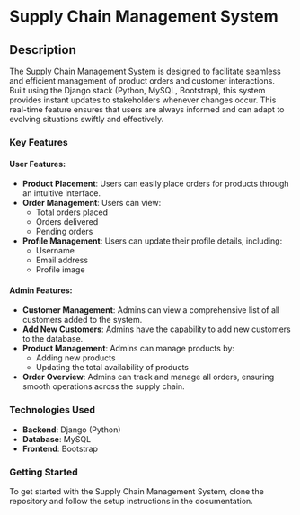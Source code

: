 # Supply Chain Management System

## Description

The Supply Chain Management System is designed to facilitate seamless and efficient management of product orders and customer interactions. Built using the Django stack (Python, MySQL, Bootstrap), this system provides instant updates to stakeholders whenever changes occur. This real-time feature ensures that users are always informed and can adapt to evolving situations swiftly and effectively.

### Key Features

#### User Features:
- **Product Placement**: Users can easily place orders for products through an intuitive interface.
- **Order Management**: Users can view:
  - Total orders placed
  - Orders delivered
  - Pending orders
- **Profile Management**: Users can update their profile details, including:
  - Username
  - Email address
  - Profile image

#### Admin Features:
- **Customer Management**: Admins can view a comprehensive list of all customers added to the system.
- **Add New Customers**: Admins have the capability to add new customers to the database.
- **Product Management**: Admins can manage products by:
  - Adding new products
  - Updating the total availability of products
- **Order Overview**: Admins can track and manage all orders, ensuring smooth operations across the supply chain.

### Technologies Used
- **Backend**: Django (Python)
- **Database**: MySQL
- **Frontend**: Bootstrap

### Getting Started
To get started with the Supply Chain Management System, clone the repository and follow the setup instructions in the documentation.
